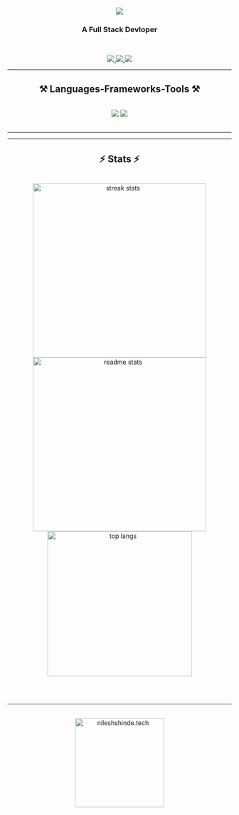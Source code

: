 
<h1 align="center">
    <img src="https://readme-typing-svg.herokuapp.com/?font=Righteous&size=35&center=true&vCenter=true&width=500&height=70&duration=4000&lines=Hi+There!+👋;+I'm+Nilesh+Shinde!;" />
</h1>

<h3 align="center">A Full Stack Devloper</h3>  

<br/>
 
<p align="center">
  <a href="https://www.linkedin.com/in/nileshshinde09/" target="_blank">
    <img src="https://skillicons.dev/icons?i=linkedin" />
  </a>
      <a href="https://www.instagram.com/striveronly/" target="_blank">
    <img src="https://skillicons.dev/icons?i=instagram" />
  </a>
      <a href="https://mail.google.com/mail/?view=cm&fs=1&tf=1&to=nileshshindeofficial.com" target="_blank">
    <img src="https://skillicons.dev/icons?i=gmail" />
  </a>
</p>

 <hr/>
 
<h2 align="center">⚒️ Languages-Frameworks-Tools ⚒️</h2>
<br/>
<div align="center">
    <img src="https://skillicons.dev/icons?i=react,html,css,vscode,github,tailwind,git,r,md" />
    <img src="https://skillicons.dev/icons?i=nextjs,ts,py,js,express,appwrite,prisma,mongodb,postman,docker,c,redux,redis,nodejs,nginx,vercel,vite,vscode,mysql,sklearn,bots,sqlite,flask,bun" /><br>
</div>

<br/>
<hr/>

<hr/>

<h2 align="center">⚡ Stats ⚡</h2>
<br>
<div align=center>
  <img width=390 src="https://github-readme-streak-stats-salesp07.vercel.app/?user=nileshshinde09&count_private=true&theme=react&border_radius=10" alt="streak stats"/>
  <img width=390 src="https://github-readme-stats-salesp07.vercel.app/api?username=nileshshinde09&count_private=true&show_icons=true&theme=react&rank_icon=github&border_radius=10" alt="readme stats" />
  <br/>
  <img width=325 align="center" src="https://github-readme-stats-salesp07.vercel.app/api/top-langs/?username=nileshshinde09&hide=HTML&langs_count=8&layout=compact&theme=react&border_radius=10&size_weight=0.5&count_weight=0.5&exclude_repo=github-readme-stats" alt="top langs" />
</div>

<br/><br/>

<hr/>

<br/>

<div align="center">
<a href='https://nileshshinde.tech/' target='_blank'><img height='100' style='border:0px;height:200px;' src='https://github.com/user-attachments/assets/0909abb1-0cfa-4c4b-98d8-b9ffe73a18de' border='0' alt='nileshshinde.tech' /></a>
</div>

<br/>

